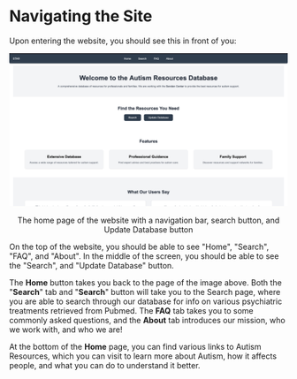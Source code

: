 # Navigating the Site

Upon entering the website, you should see this in front of you:

![Alt Text](images/home.png)

<figure style="max-width:120%; margin:auto;">
  <figcaption style="text-align:center;">The home page of the website with a navigation bar, search button, and Update Database button</figcaption>
</figure>

On the top of the website, you should be able to see "Home", "Search", "FAQ", and "About". In the middle of the screen, you should be able to see the "Search", and "Update Database" button.

The **Home** button takes you back to the page of the image above. Both the "**Search**" tab and "**Search**" button will take you to the Search page, where you are able to search through our database for info on various psychiatric treatments retrieved from Pubmed. The **FAQ** tab takes you to some commonly asked questions, and the **About** tab introduces our mission, who we work with, and who we are!

At the bottom of the **Home** page, you can find various links to Autism Resources, which you can visit to learn more about Autism, how it affects people, and what you can do to understand it better.
